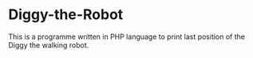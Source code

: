# Diggy-the-Robot
This is a programme written in PHP language to print last position of the Diggy the walking robot.
